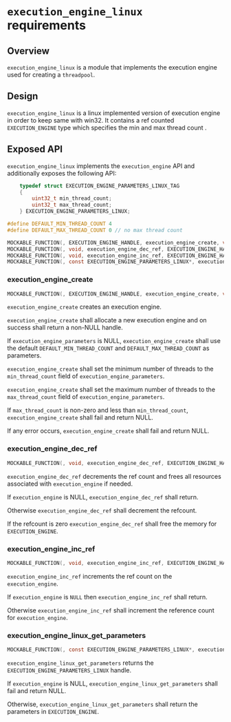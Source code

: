 # `execution_engine_linux` requirements


## Overview

`execution_engine_linux` is a module that implements the execution engine used for creating a `threadpool`.

## Design

`execution_engine_linux` is a linux implemented version of execution engine in order to keep same with win32. It contains a ref counted `EXECUTION_ENGINE` type which specifies the min and max thread count .

## Exposed API

`execution_engine_linux` implements the `execution_engine` API and additionally exposes the following API:

```c
    typedef struct EXECUTION_ENGINE_PARAMETERS_LINUX_TAG
    {
        uint32_t min_thread_count;
        uint32_t max_thread_count;
    } EXECUTION_ENGINE_PARAMETERS_LINUX;

#define DEFAULT_MIN_THREAD_COUNT 4
#define DEFAULT_MAX_THREAD_COUNT 0 // no max thread count

MOCKABLE_FUNCTION(, EXECUTION_ENGINE_HANDLE, execution_engine_create, void*, execution_engine_parameters);
MOCKABLE_FUNCTION(, void, execution_engine_dec_ref, EXECUTION_ENGINE_HANDLE, execution_engine);
MOCKABLE_FUNCTION(, void, execution_engine_inc_ref, EXECUTION_ENGINE_HANDLE, execution_engine);
MOCKABLE_FUNCTION(, const EXECUTION_ENGINE_PARAMETERS_LINUX*, execution_engine_linux_get_parameters, EXECUTION_ENGINE_HANDLE, execution_engine);
```

### execution_engine_create

```c
MOCKABLE_FUNCTION(, EXECUTION_ENGINE_HANDLE, execution_engine_create, void*, execution_engine_parameters);
```

`execution_engine_create` creates an execution engine.

`execution_engine_create` shall allocate a new execution engine and on success shall return a non-NULL handle.

If `execution_engine_parameters` is NULL, `execution_engine_create` shall use the default `DEFAULT_MIN_THREAD_COUNT` and `DEFAULT_MAX_THREAD_COUNT` as parameters.

`execution_engine_create` shall set the minimum number of threads to the `min_thread_count` field of `execution_engine_parameters`.

`execution_engine_create` shall set the maximum number of threads to the `max_thread_count` field of `execution_engine_parameters`.

If `max_thread_count` is non-zero and less than `min_thread_count`, `execution_engine_create` shall fail and return NULL.

If any error occurs, `execution_engine_create` shall fail and return NULL.

### execution_engine_dec_ref

```c
MOCKABLE_FUNCTION(, void, execution_engine_dec_ref, EXECUTION_ENGINE_HANDLE, execution_engine);
```

`execution_engine_dec_ref` decrements the ref count and frees all resources associated with `execution_engine` if needed.

If `execution_engine` is NULL, `execution_engine_dec_ref` shall return.

Otherwise `execution_engine_dec_ref` shall decrement the refcount.

If the refcount is zero `execution_engine_dec_ref` shall free the memory for `EXECUTION_ENGINE`.

### execution_engine_inc_ref

```c
MOCKABLE_FUNCTION(, void, execution_engine_inc_ref, EXECUTION_ENGINE_HANDLE, execution_engine);
```

`execution_engine_inc_ref` increments the ref count on the `execution_engine`.

If `execution_engine` is `NULL` then `execution_engine_inc_ref` shall return.

Otherwise `execution_engine_inc_ref` shall increment the reference count for `execution_engine`.


### execution_engine_linux_get_parameters

```c
MOCKABLE_FUNCTION(, const EXECUTION_ENGINE_PARAMETERS_LINUX*, execution_engine_linux_get_parameters, EXECUTION_ENGINE_HANDLE, execution_engine);
```

`execution_engine_linux_get_parameters` returns the `EXECUTION_ENGINE_PARAMETERS_LINUX` handle.

If `execution_engine` is NULL, `execution_engine_linux_get_parameters` shall fail and return NULL.

Otherwise, `execution_engine_linux_get_parameters` shall return the parameters in `EXECUTION_ENGINE`.
